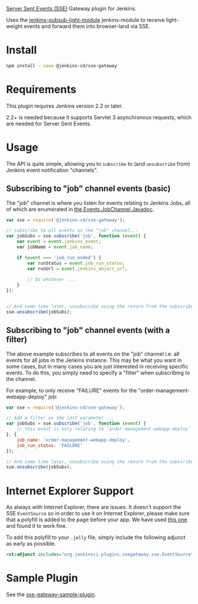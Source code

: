 [Server Sent Events (SSE)](https://html.spec.whatwg.org/multipage/comms.html#server-sent-events) Gateway plugin for Jenkins.

Uses the [jenkins-pubsub-light-module] jenkins-module to receive light-weight events and forward them into browser-land via SSE.

# Install

```sh
npm install --save @jenkins-cd/sse-gateway
```

# Requirements

This plugin requires Jenkins version 2.2 or later.

2.2+ is needed because it supports Servlet 3 asynchronous requests, which are needed for Server Sent Events. 

# Usage

The API is quite simple, allowing you to `subscribe` to (and `unsubscribe` from) Jenkins event
notification "channels".

## Subscribing to "job" channel events (basic)

The "job" channel is where you listen for events relating to Jenkins Jobs, all of which are enumerated in
 [the Events.JobChannel Javadoc](http://tfennelly.github.io/jenkins-pubsub-light-module/org/jenkins/pubsub/Events.JobChannel.html).

```javascript
var sse = require('@jenkins-cd/sse-gateway');

// subscribe to all events on the "job" channel...
var jobSubs = sse.subscribe('job', function (event) {
    var event = event.jenkins_event;
    var jobName = event.job_name;

    if (event === 'job_run_ended') {
        var runStatus = event.job_run_status;
        var runUrl = event.jenkins_object_url;
        
        // Do whatever ....
    }    
});


// And some time later, unsubscribe using the return from the subscribe...
sse.unsubscribe(jobSubs);
```

## Subscribing to "job" channel events (with a filter)

The above example subscribes to all events on the "job" channel i.e. all events for all jobs in the 
Jenkins instance. This may be what you want in some cases, but in many cases you are just interested in
 receiving specific events. To do this, you simply need to specify a "filter" when subscribing
 to the channel.
 
 For example, to only receive "FAILURE" events for the "order-management-webapp-deploy" job:
 
```javascript
var sse = require('@jenkins-cd/sse-gateway');

// Add a filter as the last parameter ...
var jobSubs = sse.subscribe('job', function (event) {
    // this event is only relating to 'order-management-webapp-deploy' ...
}, {
    job_name: 'order-management-webapp-deploy',
    job_run_status: 'FAILURE'
});

// And some time later, unsubscribe using the return from the subscribe...
sse.unsubscribe(jobSubs);
```

[jenkins-pubsub-light-module]: https://github.com/tfennelly/jenkins-pubsub-light-module

# Internet Explorer Support

As always with Internet Explorer, there are issues. It doesn't support the SSE `EventSource` so in order to
use it on Internet Explorer, please make sure that a polyfill is added to the page before your app. We have
used [this one](https://github.com/remy/polyfills/blob/master/EventSource.js) and found it to work fine.

To add this polyfill to your `.jelly` file, simply include the following adjunct as early as possible.

```html
<st:adjunct includes="org.jenkinsci.plugins.ssegateway.sse.EventSource" />
```

# Sample Plugin

See the [sse-gateway-sample-plugin](https://github.com/tfennelly/sse-gateway-sample-plugin).